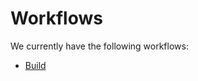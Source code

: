 # Workflows

We currently have the following workflows:

- [Build](../../.github/workflows/build.yml)
